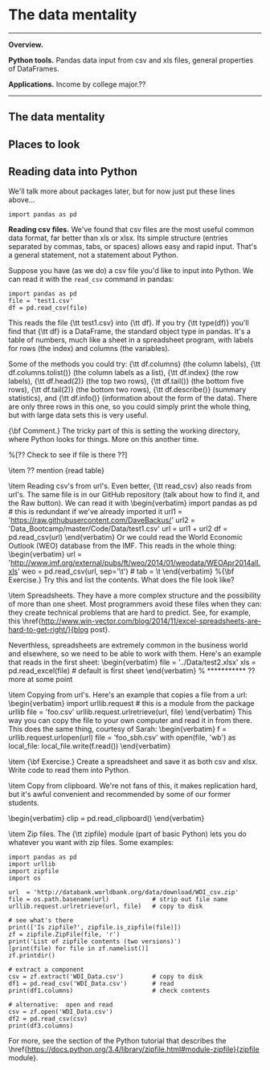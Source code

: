 # The data mentality


---
**Overview.**

**Python tools.**  Pandas data input from csv and xls files, general properties of DataFrames.

**Applications.**  Income by college major.??

---

## The data mentality




## Places to look





## Reading data into Python


We'll talk more about packages later, but for now just put these lines above...

```
import pandas as pd
```

**Reading csv files.**
We've found that csv files
are the most useful common data format, far better than xls or xlsx.
Its simple structure (entries separated by commas, tabs, or spaces) allows easy and rapid input.
That's a general statement, not a statement about Python.

Suppose you have (as we do) a csv file you'd like to input into Python.
We can read it with the ``read_csv`` command in pandas:

```
import pandas as pd
file = 'test1.csv'
df = pd.read_csv(file)
```

This reads the file {\tt test1.csv} into {\tt df}.
If you try {\tt type(df)} you'll find that {\tt df} is a DataFrame,
the standard object type in pandas.
It's a table of numbers, much like a sheet in a spreadsheet program,
with labels for rows (the index) and columns (the variables).

Some of the methods you could try:
{\tt df.columns} (the column labels),
{\tt df.columns.tolist()} (the column labels as a list),
{\tt df.index} (the row labels),
{\tt df.head(2)} (the top two rows),
{\tt df.tail()} (the bottom five rows),
{\tt df.tail(2)} (the bottom two rows),
{\tt df.describe()} (summary statistics),
and {\tt df.info()} (information about the form of the data).
There are only three rows in this one, so you could simply
print the whole thing, but with large data sets this is very useful.

{\bf Comment.}
The tricky part of this is setting the working directory,
where Python looks for things.
More on this another time.

%[??  Check to see if file is there ??]

\item ?? mention {read table}

\item Reading csv's from url's.
Even better, {\tt read\_csv} also reads from url's.
The same file is in our GitHub repository (talk about how to find it,
and the Raw button).
We can read it with
\begin{verbatim}
import pandas as pd     # this is redundant if we've already imported it
url1 = 'https://raw.githubusercontent.com/DaveBackus/'
url2 = 'Data_Bootcamp/master/Code/Data/test1.csv'
url = url1 + url2
df = pd.read_csv(url)
\end{verbatim}
Or we could read the World Economic Outlook (WEO) database from the IMF.
This reads in the whole thing:
\begin{verbatim}
url = 'http://www.imf.org/external/pubs/ft/weo/2014/01/weodata/WEOApr2014all.xls'
weo = pd.read_csv(url, sep='\t')    # tab = \t
\end{verbatim}
%{\bf Exercise.}
Try this and list the contents.
What does the file look like?

\item Spreadsheets.  They have a more complex structure and the possibility
of more than one sheet.
Most programmers avoid these files when they can:  they create technical problems
that are hard to predict.
See, for example, this
\href{http://www.win-vector.com/blog/2014/11/excel-spreadsheets-are-hard-to-get-right/}{blog post}.

Neverthless, spreadsheets are extremely common in the business world and elsewhere,
so we need to be able to work with them.
Here's an example that reads in the first sheet:
\begin{verbatim}
file = '../Data/test2.xlsx'
xls = pd.read_excel(file)       # default is first sheet
\end{verbatim}
% ***********  ?? more at some point


\item Copying from url's.
Here's an example that copies a file from a url:
\begin{verbatim}
import urllib.request           # this is a module from the package urllib
file = 'foo.csv'
urllib.request.urlretrieve(url, file)
\end{verbatim}
This way you can copy the file to your own computer and read it in from there.
This does the same thing, courtesy of Sarah:
\begin{verbatim}
f = urllib.request.urlopen(url)
file = 'foo_sbh.csv'
with open(file, 'wb') as local_file:
    local_file.write(f.read())
\end{verbatim}

\item {\bf Exercise.}  Create a spreadsheet and save it as both csv and xlsx.
Write code to read them into Python.


\item Copy from clipboard.
We're not fans of this, it makes replication hard, but it's awful convenient
and recommended by some of our former students.

\begin{verbatim}
clip = pd.read_clipboard()
\end{verbatim}

\item Zip files.  The {\tt zipfile} module (part of basic Python)
lets you do whatever you want with zip files.
Some examples:

```
import pandas as pd
import urllib
import zipfile
import os

url  = 'http://databank.worldbank.org/data/download/WDI_csv.zip'
file = os.path.basename(url)            # strip out file name
urllib.request.urlretrieve(url, file)   # copy to disk

# see what's there
print(['Is zipfile?', zipfile.is_zipfile(file)])
zf = zipfile.ZipFile(file, 'r')
print('List of zipfile contents (two versions)')
[print(file) for file in zf.namelist()]
zf.printdir()

# extract a component
csv = zf.extract('WDI_Data.csv')        # copy to disk
df1 = pd.read_csv('WDI_Data.csv')       # read
print(df1.columns)                      # check contents

# alternative:  open and read
csv = zf.open('WDI_Data.csv')
df2 = pd.read_csv(csv)
print(df3.columns)
```

For more, see the section of the Python tutorial that describes the
\href{https://docs.python.org/3.4/library/zipfile.html#module-zipfile}{zipfile module}.

